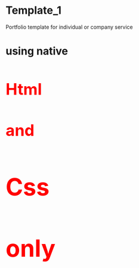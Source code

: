 # Template_1
Portfolio template for individual or company service
# using native <span style="color: red"> <h2> Html <h2> </span> and <span style="color: red"> <h2> Css <h2> </span> only
